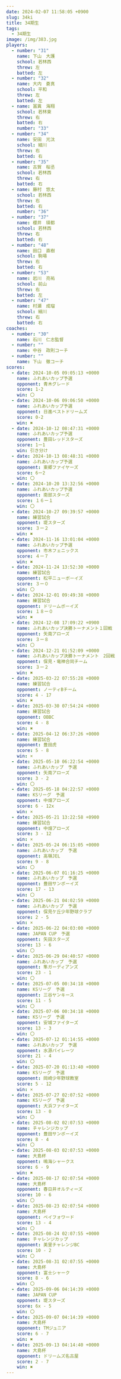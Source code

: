 ```yaml
---
date: 2024-02-07 11:58:05 +0900
slug: 34ki
title: 34期生
tags:
  - 34期生
image: /img/383.jpg
players:
  - number: "31"
    name: 下山　大護
    school: 若林西
    threw: 左
    batted: 左
  - number: "32"
    name: 大内　蒼真
    school: 平和
    threw: 左
    batted: 左
  - name: 冨異　海翔
    school: 若林東
    threw: 右
    batted: 右
    number: "33"
  - number: "34"
    name: 安田　光汰
    school: 細川
    threw: 右
    batted: 右
  - number: "35"
    name: 古賀　桜丞
    school: 若林西
    threw: 右
    batted: 右
  - name: 藤村　悠太
    school: 若林西
    threw: 右
    batted: 右
    number: "36"
  - number: "37"
    name: 櫻井　瑛都
    school: 若林西
    threw: 右
    batted: 右
  - number: "48"
    name: 田口　直樹
    school: 駒場
    threw: 右
    batted: 右
  - number: "53"
    name: 岩川　亮祐
    school: 前山
    threw: 右
    batted: 左
  - number: "47"
    name: 村瀬　成瑠
    school: 細川
    threw: 右
    batted: 右
coaches:
  - number: "30"
    name: 石川　仁志監督
  - number: ""
    name: 中谷　政則コーチ
  - number: ""
    name: 下山　徹コーチ
scores:
  - date: 2024-10-05 09:05:13 +0000
    name: ふれあいカップ予選
    opponent: 青木グレード
    score: 1-2
    win: 〇
  - date: 2024-10-06 09:06:50 +0000
    name: ふれあいカップ予選
    opponent: 日進ベストドリームズ
    score: 0-2
    win: ✖
  - date: 2024-10-12 08:47:31 +0000
    name: ふれあいカップ予選
    opponent: 豊田レッドスターズ
    score: 1ー1
    win: 引き分け
  - date: 2024-10-13 08:48:31 +0000
    name: ふれあいカップ予選
    opponent: 東郷ファイヤーズ
    score: 6ー2
    win: 〇
  - date: 2024-10-20 13:32:56 +0000
    name: ふれあいカップ予選
    opponent: 南部スターズ
    score: １６ー１
    win: 〇
  - date: 2024-10-27 09:39:57 +0000
    name: 練習試合
    opponent: 堤スターズ
    score: ３ー２
    win: ✖
  - date: 2024-11-16 13:01:04 +0000
    name: ふれあいカップ予選
    opponent: 市木フェニックス
    score: ４ー７
    win: ✖
  - date: 2024-11-24 13:52:30 +0000
    name: 練習試合
    opponent: 松平ニューボーイズ
    score: ３ー０
    win: 〇
  - date: 2024-12-01 09:49:38 +0000
    name: 練習試合
    opponent: ドリームボーイズ
    score: １８ー０
    win: ✖
  - date: 2024-12-08 17:09:22 +0900
    name: ふれあいカップ決勝トーナメント１回戦
    opponent: 矢南アローズ
    score: ３ー８
    win: 〇
  - date: 2024-12-21 01:52:09 +0000
    name: ふれあいカップ決勝トーナメント　2回戦
    opponent: 保見・竜神合同チーム
    score: ３ー２
    win: ✖
  - date: 2025-03-22 07:55:28 +0000
    name: 練習試合
    opponent: ノーティBチーム
    score: 4 - 17
    win: ✖
  - date: 2025-03-30 07:54:24 +0000
    name: 練習試合
    opponent: OBBC
    score: 4 - 8
    win: ✖
  - date: 2025-04-12 06:37:26 +0000
    name: 練習試合
    opponent: 豊田虎
    score: 5 - 8
    win: ×
  - date: 2025-05-10 06:22:54 +0000
    name: ふれあいカップ　予選
    opponent: 矢南アローズ
    score: 3 - 2
    win: 〇
  - date: 2025-05-18 04:22:57 +0000
    name: KSリーグ　予選
    opponent: 中畑アローズ
    score: 6 - 12x
    win: ×
  - date: 2025-05-21 13:22:58 +0900
    name: 練習試合
    opponent: 中畑アローズ
    score: 3 - 12
    win: ×
  - date: 2025-05-24 06:15:05 +0000
    name: ふれあいカップ　予選
    opponent: 高嶺JEL
    score: 9 - 8
    win: 〇
  - date: 2025-06-07 01:16:25 +0000
    name: ふれあいカップ　予選
    opponent: 豊田サンボーイズ
    score: 17 - 13
    win: 〇
  - date: 2025-06-21 04:02:59 +0000
    name: ふれあいカップ　予選
    opponent: 保見ケ丘少年野球クラブ
    score: 2 - 5
    win: ×
  - date: 2025-06-22 04:03:00 +0000
    name: JAPAN CUP　予選
    opponent: 矢田スターズ
    score: 13 - 6
    win: 〇
  - date: 2025-06-29 04:40:57 +0000
    name: ふれあいカップ　予選
    opponent: 隼ガーディアンズ
    score: 23 - 1
    win: 〇
  - date: 2025-07-05 00:34:18 +0000
    name: KSリーグ　予選
    opponent: 三谷ヤンキース
    score: 11 - 5
    win: 〇
  - date: 2025-07-06 00:34:18 +0000
    name: KSリーグ　予選
    opponent: 安城ファイターズ
    score: 13 - 3
    win: 〇
  - date: 2025-07-12 01:14:55 +0000
    name: ふれあいカップ　予選
    opponent: 水源パイレーツ
    score: 21 - 4
    win: 〇
  - date: 2025-07-20 01:13:40 +0000
    name: KSリーグ　予選
    opponent: 岡崎少年野球教室
    score: 5 - 12
    win: ×
  - date: 2025-07-27 02:07:52 +0000
    name: KSリーグ　予選
    opponent: 大浜ファイターズ
    score: 13 - 0
    win: 〇
  - date: 2025-08-02 02:07:53 +0000
    name: チャレンジカップ
    opponent: 豊田サンボーイズ
    score: 8 - 4
    win: 〇
  - date: 2025-08-03 02:07:53 +0000
    name: 大島杯
    opponent: 鳴海シャークス
    score: 6 - 9
    win: ✖
  - date: 2025-08-17 02:07:54 +0000
    name: 大島杯
    opponent: 春日井オルティーズ
    score: 10 - 6
    win: 〇
  - date: 2025-08-23 02:07:54 +0000
    name: 大島杯
    opponent: ペイフォワード
    score: 13 - 4
    win: 〇
  - date: 2025-08-24 02:07:55 +0000
    name: チャレンジカップ
    opponent: 美里チャレンジBC
    score: 10 - 2
    win: 〇
  - date: 2025-08-31 02:07:55 +0000
    name: 大島杯
    opponent: 富士シャーク
    score: 8 - 6
    win: 〇
  - date: 2025-09-06 04:14:39 +0000
    name: JAPAN CUP
    opponent: 堤スターズ
    score: 6x - 5
    win: 〇
  - date: 2025-09-07 04:14:39 +0000
    name: 大島杯
    opponent: TMジュニア
    score: 6 - 7
    win: ✖
  - date: 2025-09-13 04:14:40 +0000
    name: 大島杯
    opponent: ドリームズ名古屋
    score: 2 - 7
    win: ✖
---
```

